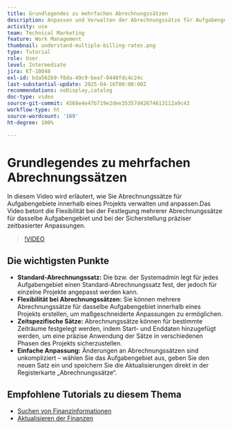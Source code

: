 ```yaml
---
title: Grundlegendes zu mehrfachen Abrechnungssätzen
description: Anpassen und Verwalten der Abrechnungssätze für Aufgabengebiete auf Projektebene.
activity: use
team: Technical Marketing
feature: Work Management
thumbnail: understand-multiple-billing-rates.png
type: Tutorial
role: User
level: Intermediate
jira: KT-10048
exl-id: bda562b9-f8da-49c9-bea7-0440fdc4c24c
last-substantial-update: 2025-04-16T00:00:00Z
recommendations: noDisplay,catalog
doc-type: video
source-git-commit: 4568e4e47b719e2dee35357d42674613112a9c43
workflow-type: ht
source-wordcount: '169'
ht-degree: 100%

---
```



# Grundlegendes zu mehrfachen Abrechnungssätzen

In diesem Video wird erläutert, wie Sie Abrechnungssätze für Aufgabengebiete innerhalb eines Projekts verwalten und anpassen.Das Video betont die Flexibilität bei der Festlegung mehrerer Abrechnungssätze für dasselbe Aufgabengebiet und bei der Sicherstellung präziser zeitbasierter Anpassungen.


>[!VIDEO](https://video.tv.adobe.com/v/3457652/?quality=12&learn=on&enablevpops)

## Die wichtigsten Punkte


* **Standard-Abrechnungssatz:** Die bzw. der Systemadmin legt für jedes Aufgabengebiet einen Standard-Abrechnungssatz fest, der jedoch für einzelne Projekte angepasst werden kann.
* **Flexibilität bei Abrechnungssätzen:** Sie können mehrere Abrechnungssätze für dasselbe Aufgabengebiet innerhalb eines Projekts erstellen, um maßgeschneiderte Anpassungen zu ermöglichen.
* **Zeitspezifische Sätze:** Abrechnungssätze können für bestimmte Zeiträume festgelegt werden, indem Start- und Enddaten hinzugefügt werden, um eine präzise Anwendung der Sätze in verschiedenen Phasen des Projekts sicherzustellen.
* **Einfache Anpassung:** Änderungen an Abrechnungssätzen sind unkompliziert – wählen Sie das Aufgabengebiet aus, geben Sie den neuen Satz ein und speichern Sie die Aktualisierungen direkt in der Registerkarte „Abrechnungssätze“.

## Empfohlene Tutorials zu diesem Thema

* [Suchen von Finanzinformationen](/help/manage-work/project-finances/find-financial-information.md)
* [Aktualisieren der Finanzen](/help/manage-work/project-finances/update-and-review-finances.md)
  <!--* [Understand multiple billing rates](/help/manage-work/project-finances/multiple-billing-rates.md)-->

